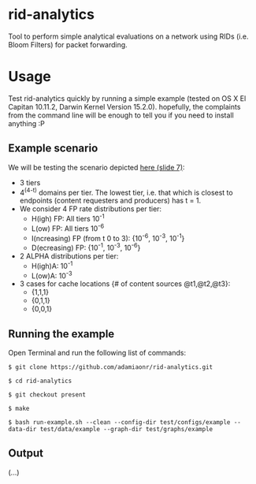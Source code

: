 # rid-analytics
Tool to perform simple analytical evaluations on a network using RIDs (i.e. Bloom Filters) for packet forwarding.

# Usage

Test rid-analytics quickly by running a simple example (tested on OS X El Capitan 10.11.2, 
Darwin Kernel Version 15.2.0). hopefully, the complaints from the command line will be enough to 
tell you if you need to install anything :P

## Example scenario

We will be testing the scenario depicted [here (slide 7)](https://www.dropbox.com/s/l466xf54fm50ax3/2016-02-14.pdf?dl=0):

* 3 tiers
* 4<sup>(4-t)</sup> domains per tier. The lowest tier, i.e. that which is closest to endpoints (content requesters and producers) has t = 1.
* We consider 4 FP rate distributions per tier:
	* H(igh) FP: All tiers 10<sup>-1</sup>
	* L(ow) FP: All tiers 10<sup>-6</sup>
	* I(ncreasing) FP (from t 0 to 3): {10<sup>-6</sup>, 10<sup>-3</sup>, 10<sup>-1</sup>}
	* D(ecreasing) FP: {10<sup>-1</sup>, 10<sup>-3</sup>, 10<sup>-6</sup>}
* 2 ALPHA distributions per tier:
	* H(igh)A: 10<sup>-1</sup>
	* L(ow)A: 10<sup>-3</sup>
* 3 cases for cache locations {# of content sources @t1,@t2,@t3}: 
	* {1,1,1}
	* {0,1,1} 
	* {0,0,1}	

## Running the example

Open Terminal and run the following list of commands:

`$ git clone https://github.com/adamiaonr/rid-analytics.git`

`$ cd rid-analytics`

`$ git checkout present`

`$ make`

`$ bash run-example.sh --clean --config-dir test/configs/example --data-dir test/data/example --graph-dir test/graphs/example`

## Output

(...) 
